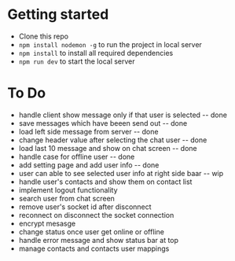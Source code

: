 # Getting started

- Clone this repo
- `npm install nodemon -g` to run the project in local server
- `npm install` to install all required dependencies
- `npm run dev` to start the local server

# To Do
- handle client show message only if that user is selected -- done
- save messages which have beeen send out -- done
- load left side message from server -- done
- change header value after selecting the chat user -- done
- load last 10 message and show on chat screen -- done
- handle case for offline user -- done
- add setting page and add user info -- done
- user can able to see selected user info at right side baar -- wip
- handle user's contacts and show them on contact list
- implement logout functionality
- search user from chat screen
- remove user's socket id after disconnect
- reconnect on disconnect the socket connection
- encrypt mesasge
- change status once user get online or offline
- handle error message and show status bar at top
- manage contacts and contacts user  mappings

